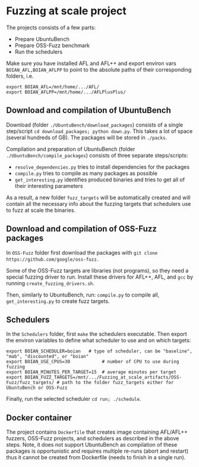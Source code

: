 # Fuzzing at scale project
The projects consists of a few parts: 
* Prepare UbuntuBench
* Prepare OSS-Fuzz benchmark
* Run the schedulers

Make sure you have installed AFL and AFL++ and export environ vars `BOIAN_AFL,BOIAN_AFLPP` to point to the absolute paths of their corresponding folders, i.e. 
```
export BOIAN_AFL=/mnt/home/.../AFL/
export BOIAN_AFLPP=/mnt/home/.../AFLPlusPlus/
```

## Download and compilation of UbuntuBench
Download (folder `./UbuntuBench/download_packages`) consists of a single step/script `cd download_packages; python down.py`. This takes a lot of space (several hundreds of GB). The packages will be stored in `./packs`.

Compilation and preparation of UbuntuBench (folder `./UbuntuBench/compile_packages`) consists of three separate steps/scripts:
* `resolve_dependencies.py`  tries to install dependencies for the packages
* `compile.py`               tries to compile as many packages as possible 
* `get_interesting.py`       identifies produced binaries and tries to get all of their interesting parameters 

As a result, a new folder `fuzz_targets` will be automatically created and will contain all the necessary info about the fuzzing targets that schedulers use to fuzz at scale the binaries.

## Download and compilation of OSS-Fuzz packages
In `OSS-Fuzz` folder first download the packages with `git clone https://github.com/google/oss-fuzz`. 

Some of the OSS-Fuzz targets are libraries (not programs), so they need a special fuzzing driver to run. Install these drivers for AFL++, AFL, and `gcc` by running `create_fuzzing_drivers.sh`.

Then, similarly to UbuntuBench, run: `compile.py` to compile all,  `get_interesting.py` to create fuzz targets.

## Schedulers
In the `Schedulers` folder, first `make` the schedulers executable. 
Then export the environ variables to define what scheduler to use and on which targets:
```
export BOIAN_SCHEDULER=boian   # type of scheduler, can be "baseline", "mab", "discounted", or "boian"
export BOIAN_USE_CPUS=30            # number of CPU to use during fuzzing
export BOIAN_MINUTES_PER_TARGET=15  # average minutes per target
export BOIAN_FUZZ_TARGETS=/mnt/.../Fuzzing_at_scale_artifacts/OSS-Fuzz/fuzz_targets/ # path to the folder fuzz_targets either for UbuntuBench or OSS-Fuzz
```
Finally, run the selected scheduler `cd run; ./schedule`.

## Docker container
The project contains `Dockerfile` that creates image containing AFL/AFL++ fuzzers, OSS-Fuzz projects, and schedulers as described in the above steps. Note, it does not support UbuntuBench as compilation of these packages is opportunistic and requires multiple re-runs (abort and restart) thus it cannot be created from Dockerfile (needs to finish in a single run).

